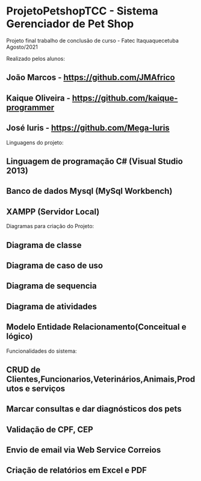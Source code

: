 # ProjetoPetshopTCC - Sistema Gerenciador de Pet Shop
Projeto final trabalho de conclusão de curso - Fatec Itaquaquecetuba Agosto/2021


Realizado pelos alunos:
## João Marcos - https://github.com/JMAfrico
## Kaique Oliveira - https://github.com/kaique-programmer
## José Iuris - https://github.com/Mega-Iuris

Linguagens do projeto: 
## Linguagem de programação C# (Visual Studio 2013) 
## Banco de dados Mysql (MySql Workbench)
## XAMPP (Servidor Local)

Diagramas para criação do Projeto:
## Diagrama de classe
## Diagrama de caso de uso
## Diagrama de sequencia
## Diagrama de atividades
## Modelo Entidade Relacionamento(Conceitual e lógico)

Funcionalidades do sistema:
## CRUD de Clientes,Funcionarios,Veterinários,Animais,Produtos e serviços 
## Marcar consultas e dar diagnósticos dos pets
## Validação de CPF, CEP
## Envio de email via Web Service Correios
## Criação de relatórios em Excel e PDF





